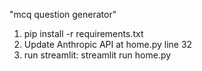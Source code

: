"mcq question generator" 
1) pip install -r requirements.txt
2) Update Anthropic API at home.py line 32
3) run streamlit: streamlit run home.py
